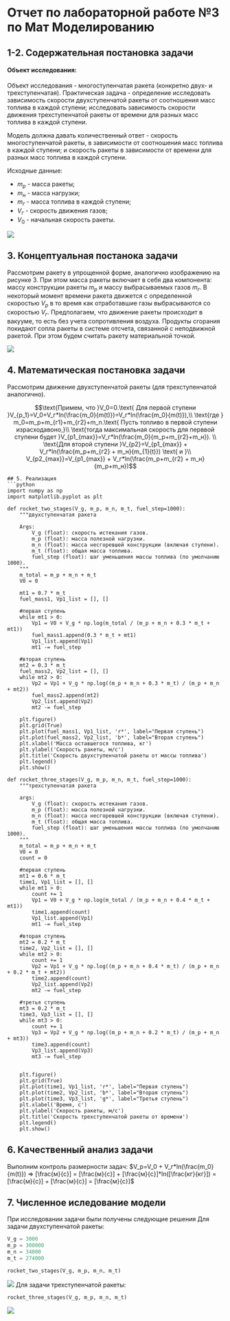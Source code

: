 # Отчет по лабораторной работе №3 по Мат Моделированию

## 1-2. Содержательная постановка задачи

#### Объект исследования: 

Объект исследования - многоступенчатая ракета (конкретно двух- и трехступенчатая). Практическая задача - определение исследовать зависимость скорости двухступенчатой ракеты от соотношения масс топлива в каждой ступени; исследовать зависимость скорости движения трехступенчатой ракеты от времени для разных масс топлива в каждой ступени.

Модель должна давать количественный ответ - скорость многоступенчатой ракеты, в зависимости от соотношения масс топлива в каждой ступени; и скорость ракеты в зависимости от времени для разных масс топлива в каждой ступени.

Исходные данные: 
* $m_p$ - масса ракеты;
* $m_н$ - масса нагрузки;
* $m_г$ - масса топлива в каждой ступени;
* $V_г$ - скорость движения газов;
* $V_0$ - начальная скорость ракеты.

![](.pic/png_1.jpg)
## 3. Концептуальная постанока задачи
Рассмотрим ракету в упрощенной форме, аналогично изображению на рисунке 3. При этом масса ракеты включает в себя два компонента: массу конструкции ракеты $m_р$ и массу выбрасываемых газов $m_г$. В некоторый момент времени ракета движется с определенной скоростью $V_р$ в то время как отработавшие газы выбрасываются со скоростью $V_г$. Предполагаем, что движение ракеты происходит в вакууме, то есть без учета сопротивления воздуха. Продукты сгорания покидают сопла ракеты в системе отсчета, связанной с неподвижной ракетой. При этом будем считать ракету материальной точкой.

![](.pic/png_2.jpg)
## 4. Математическая постановка задачи

Рассмотрим движение двухступенчатой ракеты (для трехступенчатой аналогично).
```math
\text{Примем, что }V_0=0.\text{ Для первой ступени }V_{p_1}=V_0+V_г*ln(\frac{m_0}{m(t)})=V_г*ln(\frac{m_0}{m(t)}),\\ \text{где } m_0=m_p+m_{г1}+m_{г2}+m_n.\text{ Пусть топливо в первой ступени израсходавоно,}\\ \text{тогда максимальная скорость для перввой ступени будет }V_{p1_{max}}=V_г*ln(\frac{m_0}{m_p+m_{г2}+m_н}). \\
\text{Для второй ступени }V_{p2}=V_{p1_{max}} + V_г*ln(\frac{m_p+m_{г2} + m_н}{m_{1}(t)}) \text{ и }\\ V_{p2_{max}}=V_{p1_{max}} + V_г*ln(\frac{m_p+m_{г2} + m_н}{m_p+m_н})
```

```
## 5. Реализация
```python
import numpy as np
import matplotlib.pyplot as plt

def rocket_two_stages(V_g, m_p, m_n, m_t, fuel_step=1000):
    """двухступенчатая ракета

    Args:
        V_g (float): скорость истекания газов.
        m_p (float): масса полезной нагрузки.
        m_n (float): масса несгоревшей конструкции (включая ступени).
        m_t (float): общая масса топлива.
        fuel_step (float): шаг уменьшения массы топлива (по умолчанию 1000).
    """
    m_total = m_p + m_n + m_t
    V0 = 0

    mt1 = 0.7 * m_t
    fuel_mass1, Vp1_list = [], []

    #первая ступень
    while mt1 > 0:
        Vp1 = V0 + V_g * np.log(m_total / (m_p + m_n + 0.3 * m_t + mt1))
        fuel_mass1.append(0.3 * m_t + mt1)
        Vp1_list.append(Vp1)
        mt1 -= fuel_step

    #вторая ступень
    mt2 = 0.3 * m_t
    fuel_mass2, Vp2_list = [], []
    while mt2 > 0:
        Vp2 = Vp1 + V_g * np.log((m_p + m_n + 0.3 * m_t) / (m_p + m_n + mt2))
        fuel_mass2.append(mt2)
        Vp2_list.append(Vp2)
        mt2 -= fuel_step

    plt.figure()
    plt.grid(True)
    plt.plot(fuel_mass1, Vp1_list, 'r*', label="Первая ступень")
    plt.plot(fuel_mass2, Vp2_list, 'b*', label="Вторая ступень")
    plt.xlabel('Масса оставшегося топлива, кг')
    plt.ylabel('Скорость ракеты, м/с')
    plt.title('Скорость двухступенчатой ракеты от массы топлива')
    plt.legend()
    plt.show()

def rocket_three_stages(V_g, m_p, m_n, m_t, fuel_step=1000):
    """трехступенчатая ракета

    args:
        V_g (float): скорость истекания газов.
        m_p (float): масса полезной нагрузки.
        m_n (float): масса несгоревшей конструкции (включая ступени).
        m_t (float): общая масса топлива.
        fuel_step (float): шаг уменьшения массы топлива (по умолчанию 1000).
    """
    m_total = m_p + m_n + m_t
    V0 = 0
    count = 0

    #первая ступень
    mt1 = 0.6 * m_t
    time1, Vp1_list = [], []
    while mt1 > 0:
        count += 1
        Vp1 = V0 + V_g * np.log(m_total / (m_p + m_n + 0.4 * m_t + mt1))
        time1.append(count)
        Vp1_list.append(Vp1)
        mt1 -= fuel_step

    #вторая ступень
    mt2 = 0.2 * m_t
    time2, Vp2_list = [], []
    while mt2 > 0:
        count += 1
        Vp2 = Vp1 + V_g * np.log((m_p + m_n + 0.4 * m_t) / (m_p + m_n + 0.2 * m_t + mt2))
        time2.append(count)
        Vp2_list.append(Vp2)
        mt2 -= fuel_step

    #третья ступень
    mt3 = 0.2 * m_t
    time3, Vp3_list = [], []
    while mt3 > 0:
        count += 1
        Vp3 = Vp2 + V_g * np.log((m_p + m_n + 0.2 * m_t) / (m_p + m_n + mt3))
        time3.append(count)
        Vp3_list.append(Vp3)
        mt3 -= fuel_step


    plt.figure()
    plt.grid(True)
    plt.plot(time1, Vp1_list, 'r*', label="Первая ступень")
    plt.plot(time2, Vp2_list, 'b*', label="Вторая ступень")
    plt.plot(time3, Vp3_list, 'g*', label="Третья ступень")
    plt.xlabel('Время, с')
    plt.ylabel('Скорость ракеты, м/с')
    plt.title('Скорость трехступенчатой ракеты от времени')
    plt.legend()
    plt.show()

```
## 6. Качественный анализ задачи

Выполним контроль размерности задач:
$V_p=V_0 + V_г*ln(\frac{m_0}{m(t)}) => [\frac{м}{с}] = [\frac{м}{с}] + [\frac{м}{с}]*ln([\frac{кг}{кг}]) = [\frac{м}{с}] + [\frac{м}{с}] = [\frac{м}{с}]$
## 7. Численное иследование модели
При исследовании задачи были получены следующие решения
Для задачи двухступенчатой ракеты:
```python
V_g = 3000
m_p = 300000
m_n = 34000
m_t = 274000

rocket_two_stages(V_g, m_p, m_n, m_t)
```
![](.pic/png_3.jpg)
Для задачи трехступенчатой ракеты:
```python
rocket_three_stages(V_g, m_p, m_n, m_t)
```
![](.pic/png_4.jpg)
